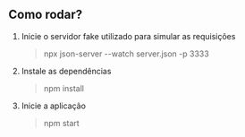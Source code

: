 ## Como rodar? 

1. Inicie o servidor fake utilizado para simular as requisições
    >  npx json-server --watch server.json -p 3333

2. Instale as dependências 
    > npm install 

3. Inicie a aplicação
    > npm start